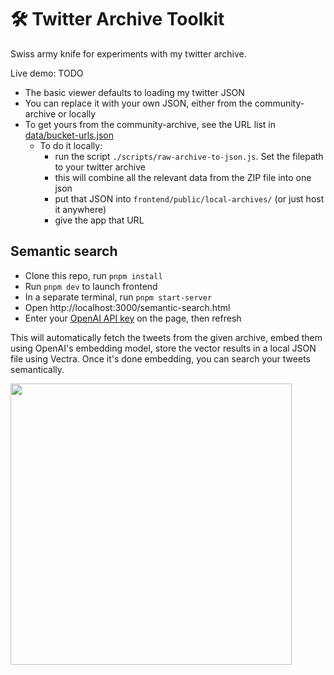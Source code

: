 # 🛠️ Twitter Archive Toolkit

Swiss army knife for experiments with my twitter archive. 

Live demo: TODO

- The basic viewer defaults to loading my twitter JSON
- You can replace it with your own JSON, either from the community-archive or locally
- To get yours from the community-archive, see the URL list in [data/bucket-urls.json](./data/bucket-urls.json) 
    - To do it locally:
        - run the script `./scripts/raw-archive-to-json.js`. Set the filepath to your twitter archive
        - this will combine all the relevant data from the ZIP file into one json
        - put that JSON into `frontend/public/local-archives/` (or just host it anywhere)
        - give the app that URL

## Semantic search

- Clone this repo, run `pnpm install`
- Run `pnpm dev` to launch frontend
- In a separate terminal, run `pnpm start-server`
- Open http://localhost:3000/semantic-search.html
- Enter your [OpenAI API key](https://platform.openai.com/docs/quickstart) on the page, then refresh

This will automatically fetch the tweets from the given archive, embed them using OpenAI's embedding model, store the vector results in a local JSON file using Vectra. Once it's done embedding, you can search your tweets semantically.

<img src="https://github.com/user-attachments/assets/e4560fac-ae95-4031-9863-9e48f73ac36e" width="450" />

